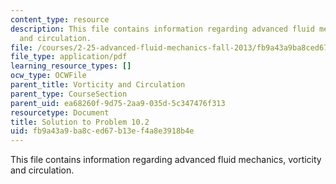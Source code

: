 ```yaml
---
content_type: resource
description: This file contains information regarding advanced fluid mechanics, vorticity
  and circulation.
file: /courses/2-25-advanced-fluid-mechanics-fall-2013/fb9a43a9ba8ced67b13ef4a8e3918b4e_MIT2_25F13_Solution10.02.pdf
file_type: application/pdf
learning_resource_types: []
ocw_type: OCWFile
parent_title: Vorticity and Circulation
parent_type: CourseSection
parent_uid: ea68260f-9d75-2aa9-035d-5c347476f313
resourcetype: Document
title: Solution to Problem 10.2
uid: fb9a43a9-ba8c-ed67-b13e-f4a8e3918b4e
---
```

This file contains information regarding advanced fluid mechanics, vorticity and circulation.

